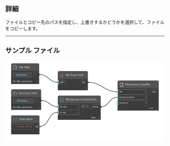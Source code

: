 ## 詳細
ファイルとコピー先のパスを指定し、上書きするかどうかを選択して、ファイルをコピーします。
___
## サンプル ファイル

![CopyFile](./DSCore.IO.FileSystem.CopyFile_img.jpg)

